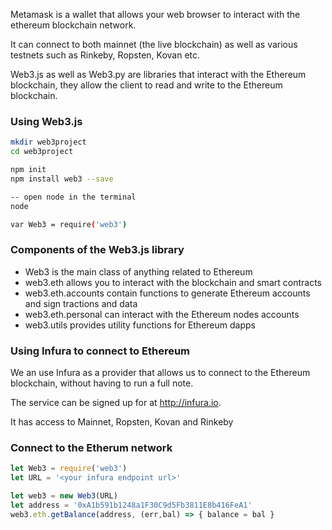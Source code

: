 Metamask is a wallet that allows your web browser to interact with the ethereum
blockchain network.

It can connect to both mainnet (the live blockchain) as well as various testnets
such as Rinkeby, Ropsten, Kovan etc.

Web3.js as well as Web3.py are libraries that interact with the Ethereum
blockchain, they allow the client to read and write to the Ethereum blockchain.

### Using Web3.js

```bash
mkdir web3project
cd web3project

npm init
npm install web3 --save

-- open node in the terminal
node

var Web3 = require('web3')
```

### Components of the Web3.js library

* Web3 is the main class of anything related to Ethereum
* web3.eth allows you to interact with the blockchain and smart contracts
* web3.eth.accounts contain functions to generate Ethereum accounts and sign
tractions and data
* web3.eth.personal can interact with the Ethereum nodes accounts
* web3.utils provides utility functions for Ethereum dapps 

### Using Infura to connect to Ethereum

We an use Infura as a provider that allows us to connect to the Ethereum
blockchain, without having to run a full note. 

The service can be signed up for at http://infura.io.

It has access to Mainnet, Ropsten, Kovan and Rinkeby

### Connect to the Etherum network

```javascript
let Web3 = require('web3')
let URL = '<your infura endpoint url>'

let web3 = new Web3(URL)
let address = '0xA1b591b1248a1F30C9d5Fb3811E8b416FeA1'
web3.eth.getBalance(address, (err,bal) => { balance = bal }
```


